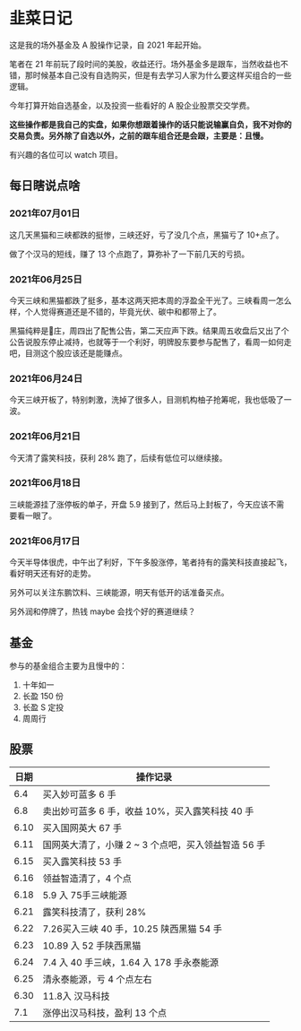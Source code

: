 # 韭菜日记

这是我的场外基金及 A 股操作记录，自 2021 年起开始。

笔者在 21 年前玩了段时间的美股，收益还行。场外基金多是跟车，当然收益也不错，那时候基本自己没有自选购买，但是有去学习人家为什么要这样买组合的一些逻辑。

今年打算开始自选基金，以及投资一些看好的 A 股企业股票交交学费。

**这些操作都是我自己的实盘，如果你想跟着操作的话只能说输赢自负，我不对你的交易负责。另外除了自选以外，之前的跟车组合还是会跟，主要是：且慢。**

有兴趣的各位可以 watch 项目。

## 每日瞎说点啥

### 2021年07月01日

这几天黑猫和三峡都跌的挺惨，三峡还好，亏了没几个点，黑猫亏了 10+点了。

做了个汉马的短线，赚了 13 个点跑了，算弥补了一下前几天的亏损。

### 2021年06月25日

今天三峡和黑猫都跌了挺多，基本这两天把本周的浮盈全干光了。三峡看周一怎么样，个人觉得赛道还是不错的，毕竟光伏、碳中和都带上了。

黑猫纯粹是🐶庄，周四出了配售公告，第二天应声下跌。结果周五收盘后又出了个公告说股东停止减持，也就等于一个利好，明牌股东要参与配售了，看周一如何走吧，目测这个股应该还是能赚点。

### 2021年06月24日

今天三峡开板了，特别刺激，洗掉了很多人，目测机构柚子抢筹呢，我也低吸了一波。

### 2021年06月21日

今天清了露笑科技，获利 28% 跑了，后续有低位可以继续接。

### 2021年06月18日

三峡能源挂了涨停板的单子，开盘 5.9 接到了，然后马上封板了，今天应该不需要看一眼了。

### 2021年06月17日

今天半导体很虎，中午出了利好，下午多股涨停，笔者持有的露笑科技直接起飞，看好明天还有好的走势。

另外可以关注东鹏饮料、三峡能源，明天有低开的话准备买点。

另外润和停牌了，热钱 maybe 会找个好的赛道继续？

## 基金

参与的基金组合主要为且慢中的：

1. 十年如一
2. 长盈 150 份
3. 长盈 S 定投
4. 周周行

## 股票

| 日期 | 操作记录                                            |
| ---- | --------------------------------------------------- |
| 6.4  | 买入妙可蓝多 6 手                                |
| 6.8  | 卖出妙可蓝多 6 手，收益 10%，买入露笑科技 40 手                      |
| 6.10  | 买入国网英大 67 手                            |
| 6.11  | 国网英大清了，小赚 2 ~ 3 个点吧，买入领益智造 56 手                      |
| 6.15  | 买入露笑科技 53 手                      |
| 6.16  | 领益智造清了，4 个点                      |
| 6.18  | 5.9 入 75手三峡能源                      |
| 6.21  | 露笑科技清了，获利 28%                    |
| 6.22  | 7.26买入三峡 40 手，10.25 陕西黑猫 54 手 |
| 6.23 | 10.89 入 52 手陕西黑猫 |
| 6.24 | 7.4 入 40 手三峡，1.64 入 178 手永泰能源 |
| 6.25 | 清永泰能源，亏 4 个点左右 |
| 6.30 | 11.8入 汉马科技 |
| 7.1 | 涨停出汉马科技，盈利 13 个点 |
